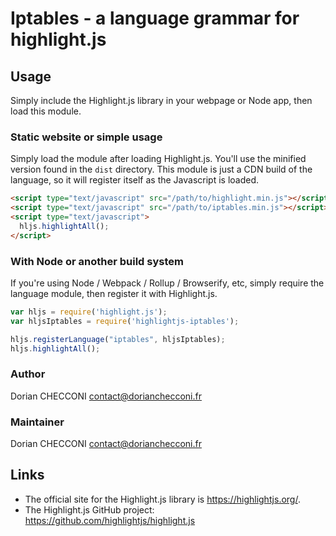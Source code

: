 # Iptables - a language grammar for highlight.js

## Usage

Simply include the Highlight.js library in your webpage or Node app, then load this module.

### Static website or simple usage

Simply load the module after loading Highlight.js.  You'll use the minified version found in the `dist` directory.  This module is just a CDN build of the language, so it will register itself as the Javascript is loaded.

```html
<script type="text/javascript" src="/path/to/highlight.min.js"></script>
<script type="text/javascript" src="/path/to/iptables.min.js"></script>
<script type="text/javascript">
  hljs.highlightAll();
</script>
```

### With Node or another build system

If you're using Node / Webpack / Rollup / Browserify, etc, simply require the language module, then register it with Highlight.js.

```javascript
var hljs = require('highlight.js');
var hljsIptables = require('highlightjs-iptables');

hljs.registerLanguage("iptables", hljsIptables);
hljs.highlightAll();
```


### Author

Dorian CHECCONI <contact@dorianchecconi.fr>

### Maintainer

Dorian CHECCONI <contact@dorianchecconi.fr>


## Links

- The official site for the Highlight.js library is <https://highlightjs.org/>.
- The Highlight.js GitHub project: <https://github.com/highlightjs/highlight.js>
